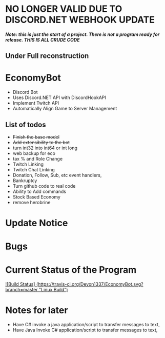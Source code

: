 # NO LONGER VALID DUE TO DISCORD.NET WEBHOOK UPDATE

##### Note: this is just the start of a project.  There is not a program ready for release.  THIS IS ALL CRUDE CODE

## Under Full reconstruction

# EconomyBot

- Discord Bot
- Uses Discord.NET API with DiscordHookAPI
- Implement Twitch API
- Automatically Align Game to Server Management

## List of todos

- ~~Finish the base model~~
- ~~Add extensibility to the bot~~
- turn int32 into int64 or int long
- web backup for eco
- tax % and Role Change
- Twitch Linking
- Twitch Chat Linking
- Donation, Follow, Sub, etc event handlers,
- Bankruptcy
- Turn github code to real code
- Ability to Add commands
- Stock Based Economy
- remove herobrine 

# Update Notice

# Bugs

# Current Status of the Program
[![Build Status] (https://travis-ci.org/Devon1337/EconomyBot.svg?branch=master "Linux Build")](https://travis-ci.org/Devon1337/EconomyBot/builds/)

# Notes for later
- Have C# invoke a java application/script to transfer messages to text,
- Have Java Invoke C# application/script to transfer messages to text,

